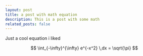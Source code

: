 ```yaml
---
layout: post
title: a post with math equation
description: This is a post with some math
related_posts: false
---
```


Just a cool equation i liked

$$
\int_{-\infty}^{\infty} e^{-x^2} \,dx = \sqrt{\pi}
$$
